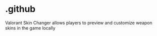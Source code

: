 # .github
Valorant Skin Changer allows players to preview and customize weapon skins in the game locally
